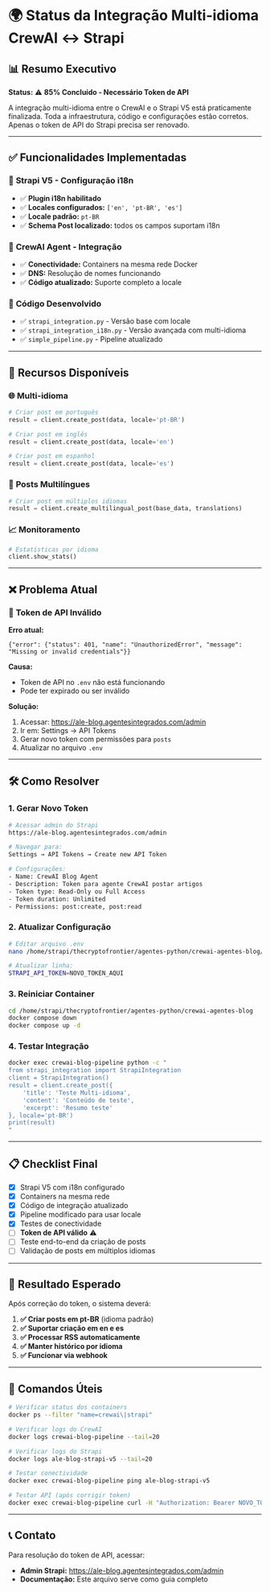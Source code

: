 # 🌍 Status da Integração Multi-idioma CrewAI ↔ Strapi

## 📊 Resumo Executivo

**Status:** ⚠️ **85% Concluído - Necessário Token de API**

A integração multi-idioma entre o CrewAI e o Strapi V5 está praticamente finalizada. Toda a infraestrutura, código e configurações estão corretos. Apenas o token de API do Strapi precisa ser renovado.

---

## ✅ Funcionalidades Implementadas

### 🔧 **Strapi V5 - Configuração i18n**
- ✅ **Plugin i18n habilitado**
- ✅ **Locales configurados:** `['en', 'pt-BR', 'es']`
- ✅ **Locale padrão:** `pt-BR`
- ✅ **Schema Post localizado:** todos os campos suportam i18n

### 🤖 **CrewAI Agent - Integração**
- ✅ **Conectividade:** Containers na mesma rede Docker
- ✅ **DNS:** Resolução de nomes funcionando
- ✅ **Código atualizado:** Suporte completo a locale

### 📝 **Código Desenvolvido**
- ✅ `strapi_integration.py` - Versão base com locale
- ✅ `strapi_integration_i18n.py` - Versão avançada com multi-idioma
- ✅ `simple_pipeline.py` - Pipeline atualizado

---

## 🚀 Recursos Disponíveis

### 🌐 **Multi-idioma**
```python
# Criar post em português
result = client.create_post(data, locale='pt-BR')

# Criar post em inglês
result = client.create_post(data, locale='en')

# Criar post em espanhol
result = client.create_post(data, locale='es')
```

### 🔄 **Posts Multilíngues**
```python
# Criar post em múltiplos idiomas
result = client.create_multilingual_post(base_data, translations)
```

### 📈 **Monitoramento**
```python
# Estatísticas por idioma
client.show_stats()
```

---

## ❌ Problema Atual

### 🔐 **Token de API Inválido**

**Erro atual:**
```
{"error": {"status": 401, "name": "UnauthorizedError", "message": "Missing or invalid credentials"}}
```

**Causa:**
- Token de API no `.env` não está funcionando
- Pode ter expirado ou ser inválido

**Solução:**
1. Acessar: https://ale-blog.agentesintegrados.com/admin
2. Ir em: Settings → API Tokens
3. Gerar novo token com permissões para `posts`
4. Atualizar no arquivo `.env`

---

## 🛠️ Como Resolver

### 1. **Gerar Novo Token**
```bash
# Acessar admin do Strapi
https://ale-blog.agentesintegrados.com/admin

# Navegar para:
Settings → API Tokens → Create new API Token

# Configurações:
- Name: CrewAI Blog Agent
- Description: Token para agente CrewAI postar artigos
- Token type: Read-Only ou Full Access
- Token duration: Unlimited
- Permissions: post:create, post:read
```

### 2. **Atualizar Configuração**
```bash
# Editar arquivo .env
nano /home/strapi/thecryptofrontier/agentes-python/crewai-agentes-blog/.env

# Atualizar linha:
STRAPI_API_TOKEN=NOVO_TOKEN_AQUI
```

### 3. **Reiniciar Container**
```bash
cd /home/strapi/thecryptofrontier/agentes-python/crewai-agentes-blog
docker compose down
docker compose up -d
```

### 4. **Testar Integração**
```bash
docker exec crewai-blog-pipeline python -c "
from strapi_integration import StrapiIntegration
client = StrapiIntegration()
result = client.create_post({
    'title': 'Teste Multi-idioma',
    'content': 'Conteúdo de teste',
    'excerpt': 'Resumo teste'
}, locale='pt-BR')
print(result)
"
```

---

## 📋 Checklist Final

- [x] Strapi V5 com i18n configurado
- [x] Containers na mesma rede
- [x] Código de integração atualizado
- [x] Pipeline modificado para usar locale
- [x] Testes de conectividade
- [ ] **Token de API válido** ⚠️
- [ ] Teste end-to-end da criação de posts
- [ ] Validação de posts em múltiplos idiomas

---

## 🎯 Resultado Esperado

Após correção do token, o sistema deverá:

1. **✅ Criar posts em pt-BR** (idioma padrão)
2. **✅ Suportar criação em en e es**
3. **✅ Processar RSS automaticamente**
4. **✅ Manter histórico por idioma**
5. **✅ Funcionar via webhook**

---

## 🔧 Comandos Úteis

```bash
# Verificar status dos containers
docker ps --filter "name=crewai\|strapi"

# Verificar logs do CrewAI
docker logs crewai-blog-pipeline --tail=20

# Verificar logs do Strapi
docker logs ale-blog-strapi-v5 --tail=20

# Testar conectividade
docker exec crewai-blog-pipeline ping ale-blog-strapi-v5

# Testar API (após corrigir token)
docker exec crewai-blog-pipeline curl -H "Authorization: Bearer NOVO_TOKEN" http://ale-blog-strapi-v5:1337/api/posts
```

---

## 📞 Contato

Para resolução do token de API, acessar:
- **Admin Strapi:** https://ale-blog.agentesintegrados.com/admin
- **Documentação:** Este arquivo serve como guia completo 